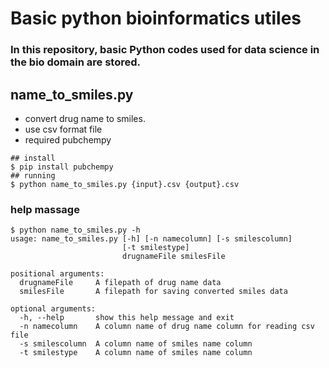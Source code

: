 Basic python bioinformatics utiles
=
### In this repository, basic Python codes used for data science in the bio domain are stored.
name_to_smiles.py
--
- convert drug name to smiles.
- use csv format file
- required pubchempy

<pre><code>## install
$ pip install pubchempy
## running
$ python name_to_smiles.py {input}.csv {output}.csv
</code></pre>
### help massage
<pre><code>$ python name_to_smiles.py -h
usage: name_to_smiles.py [-h] [-n namecolumn] [-s smilescolumn]
                         [-t smilestype]
                         drugnameFile smilesFile

positional arguments:
  drugnameFile     A filepath of drug name data
  smilesFile       A filepath for saving converted smiles data

optional arguments:
  -h, --help       show this help message and exit
  -n namecolumn    A column name of drug name column for reading csv file
  -s smilescolumn  A column name of smiles name column
  -t smilestype    A column name of smiles name column
</code></pre>
